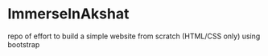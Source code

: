 # ImmerseInAkshat
repo of effort to build a simple website from scratch (HTML/CSS only) using bootstrap
